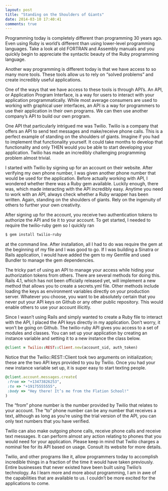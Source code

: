 ```yaml
---
layout: post
title: "Standing on the Shoulders of Giants"
date: 2014-03-10 17:40:41
comments: true
---
```


Programming today is completely different than programming 30 years ago. Even using Ruby is world’s different than using lower-level programming languages. Take a look at old FORTRAN and Assembly manuals and you quickly begin to appreciate the syntactic beauty of the Ruby programming language.

Another way programming is different today is that we have access to so many more tools. These tools allow us to rely on “solved problems” and create incredibly useful applications.

One of the ways that we have access to these tools is through API’s. An API, or Application Program Interface, is a way for users to interact with your application programmatically. While most average consumers are used to working with graphical user interfaces, an API is a way for programmers to use their application in their own programs. We can then use another company’s API to build our own program.

One API that particularly intrigued me was Twilio. Twilio is a company that offers an API to send text messages and make/receive phone calls. This is a perfect example of standing on the shoulders of giants. Imagine if you had to implement that functionality yourself. It could take months to develop that functionality and only THEN would you be able to start developing your application. Twilio has made an incredibly challenging programming problem almost trivial.

I started with Twilio by signing up for an account on their website. After verifying my own phone number, I was given another phone number that would be used for the application. Before actually working with API, I wondered whether there was a Ruby gem available. Luckily enough, there was, which made interacting with the API incredibly easy. Anytime you need to work with an API, always check whether a Ruby wrapper has been written. Again, standing on the shoulders of giants. Rely on the ingenuity of others to further your own creativity.

After signing up for the account, you receive two authentication tokens to authorize the API and tie it to your account. To get started, I needed to require the twilio-ruby gem so I quickly ran

```bash
$ gem install twilio-ruby
```
at the command line. After installation, all I had to do was require the gem at the beginning of my file and I was good to go. If I was building a Sinatra or Rails application, I would have added the gem to my Gemfile and used Bundler to manage the gem dependencies.

The tricky part of using an API to manage your access while hiding your authorization tokens from others. There are several methods for doing this. Rails 4.1, which has not been officially released yet, will implement a new method that allows you to create a secrets.yml file. Other methods include loading the keys as environment variables directly on your production server. Whatever you choose, you want to be absolutely certain that you never put your API keys on Github or any other public repository. This would enable others to use your account illicitly.

Since I wasn’t using Rails and simply wanted to create a Ruby file to interact with the API, I placed the API keys directly in my application. Don’t worry, it won’t be going on Github. The twilio-ruby API gives you access to a set of modules and classes. You can set up your application by creating an instance variable and setting it to a new instance the class below.

```ruby
@client = Twilio::REST::Client.new(account_sid, auth_token)
```
Notice that the Twilio::REST::Client took two arguments on initialization; these are the two API keys provided to you by Twilio. Once you had your new instance variable set up, it is super easy to start texting people.

```ruby
@client.account.messages.create(
 :from => "+13473826253",
 :to => "+19175555555",
 :body => "Hey there! It’s me from the Flation School!"
)
```
The “from” phone number is the number provided by Twilio that relates to your account. The “to” phone number can be any number that receives a text, although as long as you’re using the trial version of the API, you can only text numbers that you have verified.

Twilio can also make outgoing phone calls, receive phone calls and receive text messages. It can perform almost any action relating to phones that you would need for your application. Please keep in mind that Twilio charges a nominal fee for its API based on usage. Consult its website for more details.

Twilio, and other programs like it, allow programmers today to accomplish incredible things in a fraction of the time it would have taken previously. Entire businesses that never existed have been built using Twilio’s technology. As I learn more and more about programming, I am in awe of the capabilities that are available to us. I couldn’t be more excited for the applications to come.
